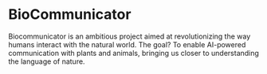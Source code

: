 # BioCommunicator
Biocommunicator is an ambitious project aimed at revolutionizing the way humans interact with the natural world. The goal? To enable AI-powered communication with plants and animals, bringing us closer to understanding the language of nature. 
